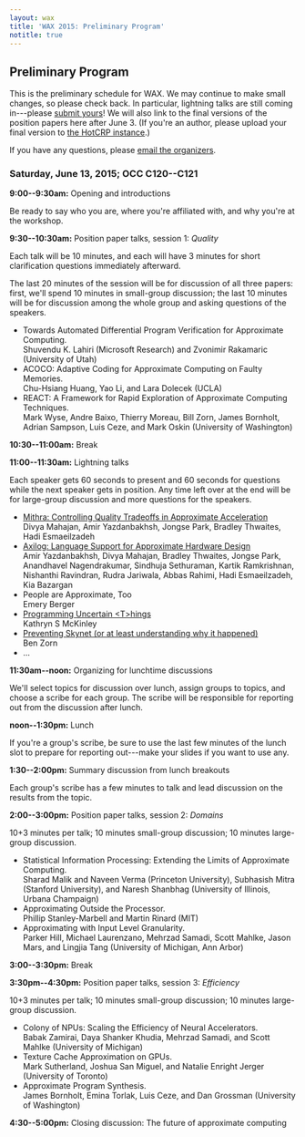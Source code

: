 ```yaml
---
layout: wax
title: 'WAX 2015: Preliminary Program'
notitle: true
---
```

## Preliminary Program

This is the preliminary schedule for WAX. We may continue to make small changes, so please check back. In particular, lightning talks are still coming in---please [submit yours][lightning]! We will also link to the final versions of the position papers here after June 3. (If you're an author, please upload your final version to [the HotCRP instance][hotcrp].)

If you have any questions, please [email the organizers][organizers].

[organizers]: mailto:wax2015@cs.washington.edu
[lightning]: cfp.html#lightning-talks
[hotcrp]: {{site.base}}/wax2015/crp/

### Saturday, June 13, 2015; OCC C120--C121

**9:00--9:30am:** Opening and introductions

Be ready to say who you are, where you're affiliated with, and why you're at the workshop.

**9:30--10:30am:** Position paper talks, session 1: *Quality*

Each talk will be 10 minutes, and each will have 3 minutes for short clarification questions immediately afterward.

The last 20 minutes of the session will be for discussion of all three papers: first, we'll spend 10 minutes in small-group discussion; the last 10 minutes will be for discussion among the whole group and asking questions of the speakers.

  * Towards Automated Differential Program Verification for Approximate
    Computing.  
    Shuvendu K. Lahiri (Microsoft Research) and Zvonimir Rakamaric (University
    of Utah)
  * ACOCO: Adaptive Coding for Approximate Computing on Faulty Memories.  
    Chu-Hsiang Huang, Yao Li, and Lara Dolecek (UCLA)
  * REACT: A Framework for Rapid Exploration of Approximate Computing
    Techniques.  
    Mark Wyse, Andre Baixo, Thierry Moreau, Bill Zorn, James Bornholt, Adrian
    Sampson, Luis Ceze, and Mark Oskin (University of Washington)

**10:30--11:00am:** Break

**11:00--11:30am:** Lightning talks

Each speaker gets 60 seconds to present and 60 seconds for questions while the next speaker gets in position. Any time left over at the end will be for large-group discussion and more questions for the speakers.

  * [Mithra: Controlling Quality Tradeoffs in Approximate Acceleration](lightning/mahajan.pdf)  
    Divya Mahajan, Amir Yazdanbakhsh, Jongse Park, Bradley Thwaites, Hadi
    Esmaeilzadeh
  * [Axilog: Language Support for Approximate Hardware Design](lightning/yazdanbakhsh.pdf)  
    Amir Yazdanbakhsh, Divya Mahajan, Bradley Thwaites, Jongse Park, Anandhavel
    Nagendrakumar, Sindhuja Sethuraman, Kartik Ramkrishnan, Nishanthi
    Ravindran, Rudra Jariwala, Abbas Rahimi, Hadi Esmaeilzadeh, Kia Bazargan
  * People are Approximate, Too  
    Emery Berger
  * [Programming Uncertain &lt;T&gt;hings](lightning/mckinley.pdf)  
    Kathryn S McKinley
  * [Preventing Skynet (or at least understanding why it happened)](lightning/zorn.pdf)  
    Ben Zorn
  * ...

**11:30am--noon:** Organizing for lunchtime discussions

We'll select topics for discussion over lunch, assign groups to topics, and choose a scribe for each group. The scribe will be responsible for reporting out from the discussion after lunch.

**noon--1:30pm:** Lunch

If you're a group's scribe, be sure to use the last few minutes of the lunch slot to prepare for reporting out---make your slides if you want to use any.

**1:30--2:00pm:** Summary discussion from lunch breakouts

Each group's scribe has a few minutes to talk and lead discussion on the results from the topic.

**2:00--3:00pm:** Position paper talks, session 2: *Domains*

10+3 minutes per talk; 10 minutes small-group discussion; 10 minutes large-group discussion.

  * Statistical Information Processing: Extending the Limits of Approximate
    Computing.  
    Sharad Malik and Naveen Verma (Princeton University), Subhasish Mitra
    (Stanford University), and Naresh Shanbhag (University of Illinois, Urbana
    Champaign)
  * Approximating Outside the Processor.  
    Phillip Stanley-Marbell and Martin Rinard (MIT)
  * Approximating with Input Level Granularity.  
    Parker Hill, Michael Laurenzano, Mehrzad Samadi, Scott Mahlke, Jason Mars,
    and Lingjia Tang (University of Michigan, Ann Arbor)

**3:00--3:30pm:** Break

**3:30pm--4:30pm:** Position paper talks, session 3: *Efficiency*

10+3 minutes per talk; 10 minutes small-group discussion; 10 minutes large-group discussion.

  * Colony of NPUs: Scaling the Efficiency of Neural Accelerators.  
    Babak Zamirai, Daya Shanker Khudia, Mehrzad Samadi, and Scott Mahlke
    (University of Michigan)
  * Texture Cache Approximation on GPUs.  
    Mark Sutherland, Joshua San Miguel, and Natalie Enright Jerger (University
    of Toronto)
  * Approximate Program Synthesis.  
    James Bornholt, Emina Torlak, Luis Ceze, and Dan Grossman (University of
    Washington)

**4:30--5:00pm:** Closing discussion: The future of approximate computing
